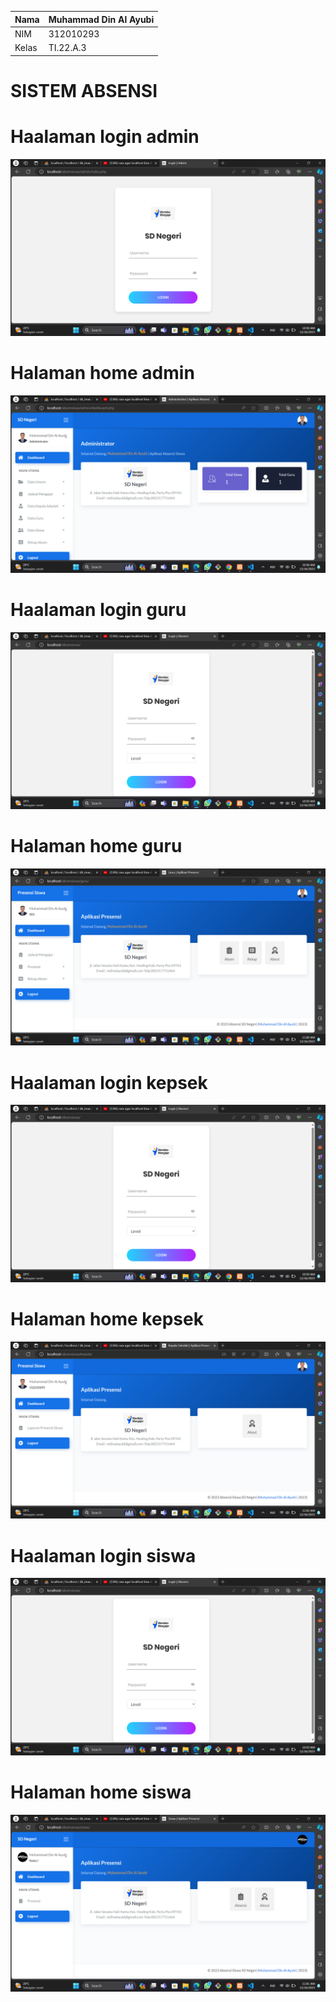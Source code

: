 | Nama      | Muhammad Din Al Ayubi |
| ----------- | ----------- |
| NIM     | 312010293       |
| Kelas   | TI.22.A.3        |
# SISTEM ABSENSI
# Haalaman login admin
![gambar](img/login_admin.png)
# Halaman home admin
![gambar](img/admin_home.png)
# Haalaman login guru
![gambar](img/login.png)
# Halaman home guru
![gambar](img/home_guru.png)
# Haalaman login kepsek
![gambar](img/login.png)
# Halaman home kepsek
![gambar](img/home_kepsek.png)
# Haalaman login siswa
![gambar](img/login.png)
# Halaman home siswa
![gambar](img/hom_siswa.png)